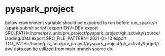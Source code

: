 # pyspark_project
below enviromnent variable should be expotred to run before run_spark.sh (spark-submit script)
export ENV=DEV
export SRC_PATH=/home/prv_unix/prv_project/pyspark_project/gh_activity/source/landing/data
export SRC_FILE_PATTERN=2021-01-13
export TGT_PATH=/home/prv_unix/prv_project/pyspark_project/gh_activity/target/raw/
data can be utilized from main branch source dir.
